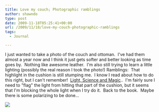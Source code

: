 ```yaml
---
title: Love my couch; Photographic ramblings
author: shawndo
type: post
date: 2009-11-18T05:25:41+00:00
url: /2009/11/18/love-my-couch-photographic-ramblings
tags:
  - Journal

---
```

I just wanted to take a photo of the couch and ottoman.  I've had them almost a year now and I think it just gets softer and better looking as time goes by.  Nothing like awesome leather.  I'm also still trying to learn a little lighting (possibly the real reason I took the photo!) Ramblings:  That highlight in the cushion is still stumping me.  I know I read about how to do this right, but I can't remember!  [Light, Science and Magic][1]..  I'm fairly sure I need to "flag" the light from hitting that part of the cushion, but it seems that I'm blocking the whole light when I try do it.  Back to the book.  Maybe there is some polarizing to be done...

![](/images/2009/11/DSC0538.jpg)

 [1]: http://www.amazon.com/Light-Science-Introduction-Photographic-Lighting/dp/0240808193/ref=sr_1_1